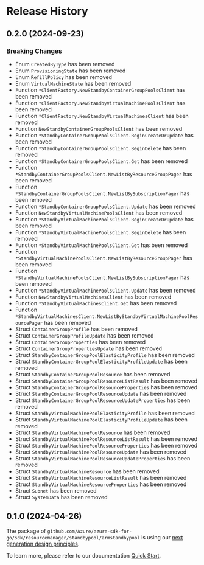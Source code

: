 # Release History

## 0.2.0 (2024-09-23)
### Breaking Changes

- Enum `CreatedByType` has been removed
- Enum `ProvisioningState` has been removed
- Enum `RefillPolicy` has been removed
- Enum `VirtualMachineState` has been removed
- Function `*ClientFactory.NewStandbyContainerGroupPoolsClient` has been removed
- Function `*ClientFactory.NewStandbyVirtualMachinePoolsClient` has been removed
- Function `*ClientFactory.NewStandbyVirtualMachinesClient` has been removed
- Function `NewStandbyContainerGroupPoolsClient` has been removed
- Function `*StandbyContainerGroupPoolsClient.BeginCreateOrUpdate` has been removed
- Function `*StandbyContainerGroupPoolsClient.BeginDelete` has been removed
- Function `*StandbyContainerGroupPoolsClient.Get` has been removed
- Function `*StandbyContainerGroupPoolsClient.NewListByResourceGroupPager` has been removed
- Function `*StandbyContainerGroupPoolsClient.NewListBySubscriptionPager` has been removed
- Function `*StandbyContainerGroupPoolsClient.Update` has been removed
- Function `NewStandbyVirtualMachinePoolsClient` has been removed
- Function `*StandbyVirtualMachinePoolsClient.BeginCreateOrUpdate` has been removed
- Function `*StandbyVirtualMachinePoolsClient.BeginDelete` has been removed
- Function `*StandbyVirtualMachinePoolsClient.Get` has been removed
- Function `*StandbyVirtualMachinePoolsClient.NewListByResourceGroupPager` has been removed
- Function `*StandbyVirtualMachinePoolsClient.NewListBySubscriptionPager` has been removed
- Function `*StandbyVirtualMachinePoolsClient.Update` has been removed
- Function `NewStandbyVirtualMachinesClient` has been removed
- Function `*StandbyVirtualMachinesClient.Get` has been removed
- Function `*StandbyVirtualMachinesClient.NewListByStandbyVirtualMachinePoolResourcePager` has been removed
- Struct `ContainerGroupProfile` has been removed
- Struct `ContainerGroupProfileUpdate` has been removed
- Struct `ContainerGroupProperties` has been removed
- Struct `ContainerGroupPropertiesUpdate` has been removed
- Struct `StandbyContainerGroupPoolElasticityProfile` has been removed
- Struct `StandbyContainerGroupPoolElasticityProfileUpdate` has been removed
- Struct `StandbyContainerGroupPoolResource` has been removed
- Struct `StandbyContainerGroupPoolResourceListResult` has been removed
- Struct `StandbyContainerGroupPoolResourceProperties` has been removed
- Struct `StandbyContainerGroupPoolResourceUpdate` has been removed
- Struct `StandbyContainerGroupPoolResourceUpdateProperties` has been removed
- Struct `StandbyVirtualMachinePoolElasticityProfile` has been removed
- Struct `StandbyVirtualMachinePoolElasticityProfileUpdate` has been removed
- Struct `StandbyVirtualMachinePoolResource` has been removed
- Struct `StandbyVirtualMachinePoolResourceListResult` has been removed
- Struct `StandbyVirtualMachinePoolResourceProperties` has been removed
- Struct `StandbyVirtualMachinePoolResourceUpdate` has been removed
- Struct `StandbyVirtualMachinePoolResourceUpdateProperties` has been removed
- Struct `StandbyVirtualMachineResource` has been removed
- Struct `StandbyVirtualMachineResourceListResult` has been removed
- Struct `StandbyVirtualMachineResourceProperties` has been removed
- Struct `Subnet` has been removed
- Struct `SystemData` has been removed


## 0.1.0 (2024-04-26)

The package of `github.com/Azure/azure-sdk-for-go/sdk/resourcemanager/standbypool/armstandbypool` is using our [next generation design principles](https://azure.github.io/azure-sdk/general_introduction.html).

To learn more, please refer to our documentation [Quick Start](https://aka.ms/azsdk/go/mgmt).